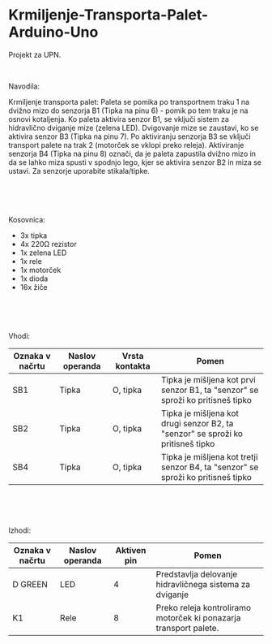 # Krmiljenje-Transporta-Palet-Arduino-Uno

Projekt za UPN.

<br>

Navodila:

Krmiljenje transporta palet: Paleta se pomika po transportnem traku 1 na dvižno mizo do senzorja B1 (Tipka na pinu 6) - pomik po tem traku je na osnovi kotaljenja. Ko paleta aktivira senzor B1, se vključi sistem za hidravlično dviganje mize (zelena LED). Dvigovanje mize se zaustavi, ko se aktivira senzor B3 (Tipka na pinu 7). Po aktiviranju senzorja B3 se vključi transport palete na trak 2 (motorček se vklopi preko releja). Aktiviranje senzorja B4 (Tipka na pinu 8) označi, da je paleta zapustila dvižno mizo in da se lahko miza spusti v spodnjo lego, kjer se aktivira senzor B2 in miza se ustavi. Za senzorje uporabite stikala/tipke.

<br>
<br>
<br>

Kosovnica:

- 3x tipka
- 4x 220Ω rezistor
- 1x zelena LED
- 1x rele
- 1x motorček
- 1x dioda
- 16x žiče

<br>
<br>
<br>

Vhodi:

| Oznaka v načrtu | Naslov operanda | Vrsta kontakta | Pomen |
| -------- | ------- | -------- | ------- |
| SB1 | Tipka | O, tipka | Tipka je mišljena kot prvi senzor B1, ta "senzor" se sproži ko pritisneš tipko |
| SB2 | Tipka | O, tipka | Tipka je mišljena kot drugi senzor B2, ta "senzor" se sproži ko pritisneš tipko |
| SB4 | Tipka | O, tipka | Tipka je mišljena kot tretji senzor B4, ta "senzor" se sproži ko pritisneš tipko |

<br>
<br>
<br>

Izhodi:

| Oznaka v načrtu | Naslov operanda | Aktiven pin | Pomen |
| -------- | ------- | -------- | ------- |
| D GREEN | LED | 4 | Predstavlja delovanje hidravličnega sistema za dviganje |
| K1 | Rele | 8 | Preko releja kontroliramo motorček ki ponazarja transport palete. |

<br>
<br>
<br>

